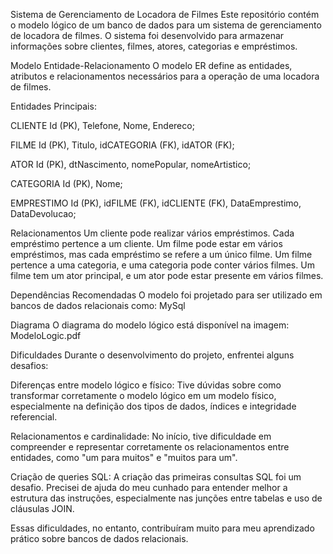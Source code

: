 Sistema de Gerenciamento de Locadora de Filmes
Este repositório contém o modelo lógico de um banco de dados para um sistema de gerenciamento de locadora de filmes. O sistema foi desenvolvido para armazenar informações sobre clientes, filmes, atores, categorias e empréstimos.

Modelo Entidade-Relacionamento
O modelo ER define as entidades, atributos e relacionamentos necessários para a operação de uma locadora de filmes.

Entidades Principais:

CLIENTE
Id (PK),
Telefone,
Nome,
Endereco;

FILME
Id (PK),
Titulo,
idCATEGORIA (FK),
idATOR (FK);

ATOR
Id (PK),
dtNascimento,
nomePopular,
nomeArtistico;

CATEGORIA
Id (PK),
Nome;

EMPRESTIMO
Id (PK),
idFILME (FK),
idCLIENTE (FK),
DataEmprestimo,
DataDevolucao;


Relacionamentos
Um cliente pode realizar vários empréstimos. Cada empréstimo pertence a um cliente.
Um filme pode estar em vários empréstimos, mas cada empréstimo se refere a um único filme.
Um filme pertence a uma categoria, e uma categoria pode conter vários filmes.
Um filme tem um ator principal, e um ator pode estar presente em vários filmes.

Dependências Recomendadas
O modelo foi projetado para ser utilizado em bancos de dados relacionais como:
MySql

Diagrama
O diagrama do modelo lógico está disponível na imagem:
ModeloLogic.pdf

Dificuldades
Durante o desenvolvimento do projeto, enfrentei alguns desafios:

Diferenças entre modelo lógico e físico: Tive dúvidas sobre como transformar corretamente o modelo lógico em um modelo físico, especialmente na definição dos tipos de dados, índices e integridade referencial.

Relacionamentos e cardinalidade: No início, tive dificuldade em compreender e representar corretamente os relacionamentos entre entidades, como "um para muitos" e "muitos para um".

Criação de queries SQL: A criação das primeiras consultas SQL foi um desafio. Precisei de ajuda do meu cunhado para entender melhor a estrutura das instruções, especialmente nas junções entre tabelas e uso de cláusulas JOIN.

Essas dificuldades, no entanto, contribuíram muito para meu aprendizado prático sobre bancos de dados relacionais.
